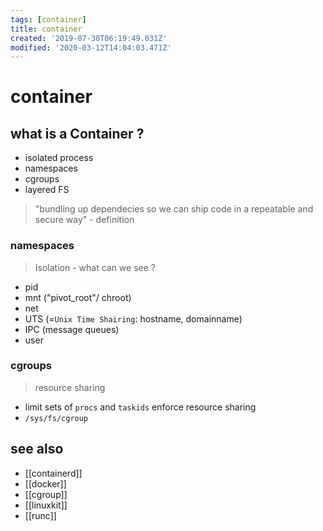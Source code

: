 ```yaml
---
tags: [container]
title: container
created: '2019-07-30T06:19:49.031Z'
modified: '2020-03-12T14:04:03.471Z'
---
```


# container

## what is a Container ?
- isolated process
- namespaces
- cgroups
- layered FS

> "bundling up dependecies so we can ship code in a repeatable and secure way" - definition


### namespaces
> Isolation - what can we see ? 
- pid
- mnt ("pivot_root"/ chroot)
- net
- UTS (=`Unix Time Shairing`: hostname, domainname)
- IPC (message queues)
- user


### cgroups
> resource sharing
- limit sets of `procs` and `taskids` enforce resource sharing
- `/sys/fs/cgroup`

## see also
- [[containerd]]
- [[docker]]
- [[cgroup]]
- [[linuxkit]]
- [[runc]]
